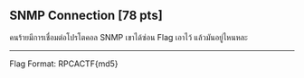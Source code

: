 ## SNMP Connection [78 pts]

คนร้ายมีการเชื่อมต่อโปรโตคอล SNMP เขาได้ซ่อน Flag เอาไว้ แล้วมันอยู่ไหนหละ<br><hr>
Flag Format: RPCACTF{md5}
